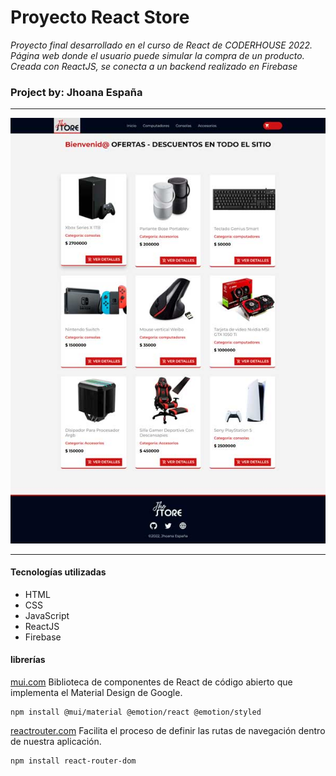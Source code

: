 # Proyecto React Store 

_Proyecto final desarrollado en el curso de React de CODERHOUSE 2022.
Página web donde el usuario puede simular la compra de un producto.
Creada con ReactJS, se conecta a un backend realizado en Firebase_

### Project by: Jhoana España
---
![imagen de store](./public/capturatienda.jpg)

---
#### Tecnologías utilizadas
- HTML
- CSS
- JavaScript 
- ReactJS
- Firebase

#### librerías

[mui.com](https://mui.com/)
Biblioteca de componentes de React de código abierto que implementa el Material Design de Google.

    npm install @mui/material @emotion/react @emotion/styled

[reactrouter.com](https://reactrouter.com/en/main)
Facilita el proceso de definir las rutas de navegación dentro de nuestra aplicación.

    npm install react-router-dom


